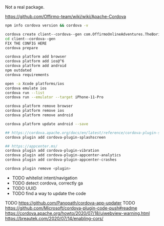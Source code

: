 Not a real package.

https://github.com/Offirmo-team/wiki/wiki/Apache-Cordova

```bash
npm info cordova version && cordova -v

cordova create client--cordova--gen com.OffirmoOnlineAdventures.TheBoringRPG TheBoringRPG
cd client--cordova--gen
FIX THE CONFIG HERE
cordova prepare

cordova platform add browser
cordova platform add ios@^6
cordova platform add android
npm outdated
cordova requirements

open -a Xcode platforms/ios
cordova emulate ios
cordova run --list
cordova run --emulator --target iPhone-11-Pro

cordova platform remove browser
cordova platform remove ios
cordova platform remove android

cordova platform update android --save

## https://cordova.apache.org/docs/en/latest/reference/cordova-plugin-splashscreen/
cordova plugin add cordova-plugin-splashscreen

## https://appcenter.ms/
cordova plugin add cordova-plugin-vibration
cordova plugin add cordova-plugin-appcenter-analytics
cordova plugin add cordova-plugin-appcenter-crashes

cordova plugin remove <plugin>
```

* TODO whitelist intent/navigation
* TODO detect cordova, correctly ga
* TODO UUID
* TODO find a way to update the code

TODO https://github.com/Panopath/cordova-app-updater
TODO https://github.com/Microsoft/cordova-plugin-code-push#readme
https://cordova.apache.org/howto/2020/07/18/uiwebview-warning.html
https://breautek.com/2020/07/14/enabling-cors/
